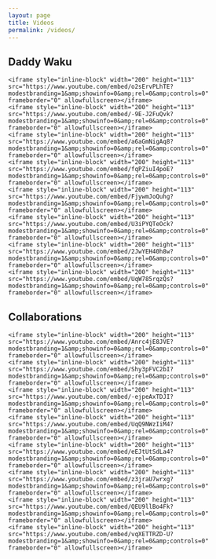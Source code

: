 ```yaml
---
layout: page
title: Videos
permalink: /videos/
---
```


<!-- https://developers.google.com/youtube/player_parameters -->


<div class="video-container">

<h2>Daddy Waku</h2>

	<iframe style="inline-block" width="200" height="113" src="https://www.youtube.com/embed/o2sErvPLhTE?modestbranding=1&amp;showinfo=0&amp;rel=0&amp;controls=0" frameborder="0" allowfullscreen></iframe>
	<iframe style="inline-block" width="200" height="113" src="https://www.youtube.com/embed/-9E-J2FuQvk?modestbranding=1&amp;showinfo=0&amp;rel=0&amp;controls=0" frameborder="0" allowfullscreen></iframe>
	<iframe style="inline-block" width="200" height="113" src="https://www.youtube.com/embed/a6aGmNigAq8?modestbranding=1&amp;showinfo=0&amp;rel=0&amp;controls=0" frameborder="0" allowfullscreen></iframe>
	<iframe style="inline-block" width="200" height="113" src="https://www.youtube.com/embed/fqPZiuI4poE?modestbranding=1&amp;showinfo=0&amp;rel=0&amp;controls=0" frameborder="0" allowfullscreen></iframe>
	<iframe style="inline-block" width="200" height="113" src="https://www.youtube.com/embed/FjywmJoQuhg?modestbranding=1&amp;showinfo=0&amp;rel=0&amp;controls=0" frameborder="0" allowfullscreen></iframe>
	<iframe style="inline-block" width="200" height="113" src="https://www.youtube.com/embed/U3iPYQTeOck?modestbranding=1&amp;showinfo=0&amp;rel=0&amp;controls=0" frameborder="0" allowfullscreen></iframe>
	<iframe style="inline-block" width="200" height="113" src="https://www.youtube.com/embed/2JwYEH40h8w?modestbranding=1&amp;showinfo=0&amp;rel=0&amp;controls=0" frameborder="0" allowfullscreen></iframe>
	<iframe style="inline-block" width="200" height="113" src="https://www.youtube.com/embed/UqW785rqzQs?modestbranding=1&amp;showinfo=0&amp;rel=0&amp;controls=0" frameborder="0" allowfullscreen></iframe>


<h2>Collaborations</h2>

	<iframe style="inline-block" width="200" height="113" src="https://www.youtube.com/embed/Anrc4jE8JVE?modestbranding=1&amp;showinfo=0&amp;rel=0&amp;controls=0" frameborder="0" allowfullscreen></iframe>
	<iframe style="inline-block" width="200" height="113" src="https://www.youtube.com/embed/Shy3pFVC2bI?modestbranding=1&amp;showinfo=0&amp;rel=0&amp;controls=0" frameborder="0" allowfullscreen></iframe>
	<iframe style="inline-block" width="200" height="113" src="https://www.youtube.com/embed/-ejpeAxTDJI?modestbranding=1&amp;showinfo=0&amp;rel=0&amp;controls=0" frameborder="0" allowfullscreen></iframe>
	<iframe style="inline-block" width="200" height="113" src="https://www.youtube.com/embed/UqQ9NWzIiM4?modestbranding=1&amp;showinfo=0&amp;rel=0&amp;controls=0" frameborder="0" allowfullscreen></iframe>
	<iframe style="inline-block" width="200" height="113" src="https://www.youtube.com/embed/eEJtUtSdLa4?modestbranding=1&amp;showinfo=0&amp;rel=0&amp;controls=0" frameborder="0" allowfullscreen></iframe>
	<iframe style="inline-block" width="200" height="113" src="https://www.youtube.com/embed/z3jraU7wrxg?modestbranding=1&amp;showinfo=0&amp;rel=0&amp;controls=0" frameborder="0" allowfullscreen></iframe>
	<iframe style="inline-block" width="200" height="113" src="https://www.youtube.com/embed/QEU9llBo4Fk?modestbranding=1&amp;showinfo=0&amp;rel=0&amp;controls=0" frameborder="0" allowfullscreen></iframe>
	<iframe style="inline-block" width="200" height="113" src="https://www.youtube.com/embed/vqXETTRZD-U?modestbranding=1&amp;showinfo=0&amp;rel=0&amp;controls=0" frameborder="0" allowfullscreen></iframe>
</div>